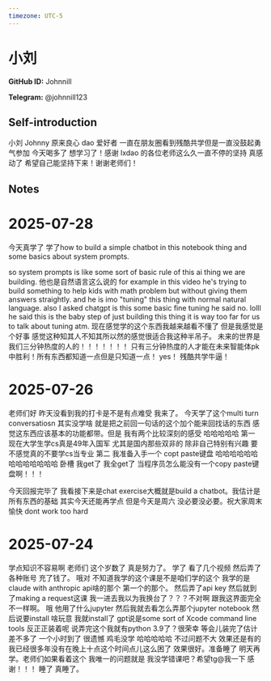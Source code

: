 ```yaml
---
timezone: UTC-5
---
```


# 小刘

**GitHub ID:** Johnnill

**Telegram:** @johnnill123

## Self-introduction

小刘 Johnny 原来良心 dao 爱好者 一直在朋友圈看到残酷共学但是一直没鼓起勇气参加 今天喝多了 想学习了！感谢 lxdao 的各位老师这么久一直不停的坚持 真感动了 希望自己能坚持下来！谢谢老师们！

## Notes

<!-- Content_START -->
# 2025-07-28

今天真学了 学了how to build a simple chatbot in this notebook thing and some basics about system prompts. 

so system prompts is like some sort of basic rule of this ai thing we are building. 他也是自然语言这么说的 for example in this video he's trying to build something to help kids with math problem but without giving them answers straightly. and he is imo "tuning" this thing with normal natural language. also I asked chatgpt is this some basic fine tuning he said no. lolll he said this is the baby step of just building this thing it is way too far for us to talk about tuning atm. 现在感觉学的这个东西我越来越看不懂了 但是我感觉是个好事 感觉这种知其人不知其所以然的感觉很适合我这种半吊子。 未来的世界是我们三分钟热度的人的！！！！！！！ 只有三分钟热度的人才能在未来智能体pk中胜利！所有东西都知道一点但是只知道一点！ yes！ 残酷共学牛逼！

# 2025-07-26

老师们好 昨天没看到我的打卡是不是有点难受 我来了。
今天学了这个multi turn conversatiosn 其实没学啥 就是把之前回一句话的这个加个能来回找话的东西 感觉这东西应该基本的功能都带。但是 我有两个比较深刻的感受 哈哈哈哈哈
第一 现在大学生学cs真是49年入国军 尤其是国内那些双非的 除非自己特别有兴趣 要不感觉真的不要学cs当专业
第二 我准备入手一个 copt paste键盘 哈哈哈哈哈哈哈哈哈哈哈哈哈 卧槽 我get了 我全get了 当程序员怎么能没有一个copy paste键盘啊！！！

今天回报完毕了 我看接下来是chat exercise大概就是build a chatbot。我估计是所有东西的基础 其实今天还能再学点 但是今天是周六 没必要没必要。祝大家周末愉快 dont work too hard

# 2025-07-24

学点知识不容易啊 老师们 这个岁数了 真是努力了。
学了 看了几个视频 然后弄了各种账号 充了钱了。 哦对 不知道我学的这个课是不是咱们学的这个 我学的是claude with anthropic api啥的那个 第一个的那个。 
然后弄了api key 然后就到了making a request这课 我一进去我以为我换台了？？？不对啊 跟我这界面完全不一样啊。 哦 他用了什么jupyter 然后我就去看怎么弄那个jupyter notebook 然后说要install 啥玩意 我就install了 gpt说是some sort of Xcode command line tools 反正正装着呢 说弄完这个我就有python 3.9了？很荣幸
等会儿装完了估计差不多了 一个小时到了 很遗憾 鸡毛没学 哈哈哈哈哈 不过问题不大 效果还是有的 我已经很多年没有在晚上十点这个时间点儿这么困了 效果很好。准备睡了 明天再学。老师们如果看着这个 我唯一的问题就是 我没学错课吧？希望tg@我一下 感谢！！！ 睡了 真睡了。


<!-- Content_END -->
